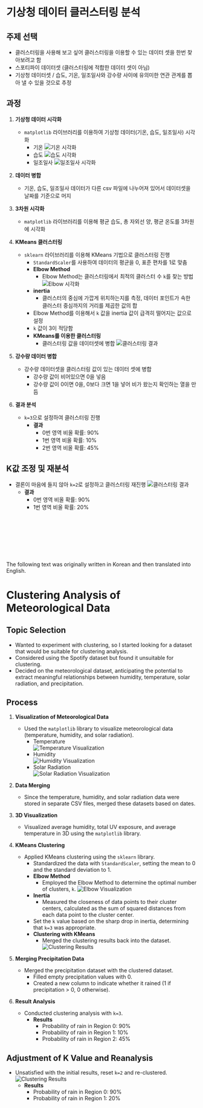 # 기상청 데이터 클러스터링 분석

## 주제 선택
- 클러스터링을 사용해 보고 싶어 클러스터링을 이용할 수 있는 데이터 셋을 한번 찾아보려고 함
- 스포티파이 데이터셋 (클러스터링에 적합한 데이터 셋이 아님)
- 기상청 데이터셋 / 습도, 기온, 일조일사와 강수량 사이에 유의미한 연관 관계를 뽑아 낼 수 있을 것으로 추정

## 과정
1. **기상청 데이터 시각화**  
   - `matplotlib` 라이브러리를 이용하여 기상청 데이터(기온, 습도, 일조일사) 시각화  
     - 기온
      ![기온 시각화](image/temp.png)
     - 습도
       ![습도 시각화](image/humidity.png)
     - 일조일사
       ![일조일사 시각화](image/sun.png)

2. **데이터 병합**  
   - 기온, 습도, 일조일사 데이터가 다른 csv 파일에 나누어져 있어서 데이터셋을 날짜를 기준으로 머지  

3. **3차원 시각화**  
   - `matplotlib` 라이브러리를 이용해 평균 습도, 총 자외선 양, 평균 온도를 3차원에 시각화  

4. **KMeans 클러스터링**  
   - `sklearn` 라이브러리를 이용해 KMeans 기법으로 클러스터링 진행  
     - `StandardScaler`를 사용하여 데이터의 평균을 0, 표준 편차를 1로 맞춤  
     - **Elbow Method**  
       - Elbow Method는 클러스터링에서 최적의 클러스터 수 `k`를 찾는 방법
         ![Elbow 시각화](image/elbow.png)
     - **inertia**
       - 클러스터의 중심에 가깝게 위치하는지를 측정, 데이터 포인트가 속한 클러스터 중심까지의 거리를 제곱한 값의 합  
     - Elbow Method를 이용해서 `k` 값을 inertia 값이 급격히 떨어지는 값으로 설정  
     - `k` 값이 3이 적당함  
     - **KMeans를 이용한 클러스터링**  
       - 클러스터링 값을 데이터셋에 병합
         ![클러스터링 결과](image/clusterk3.png)


5. **강수량 데이터 병합**  
   - 강수량 데이터셋을 클러스터링 값이 있는 데이터 셋에 병합  
     - 강수량 값이 비어있으면 0을 넣음  
     - 강수량 값이 0이면 0을, 0보다 크면 1을 넣어 비가 왔는지 확인하는 열을 만듬  

6. **결과 분석**  
   - `k=3`으로 설정하여 클러스터링 진행  
     - **결과**  
       - 0번 영역 비올 확률: 90%  
       - 1번 영역 비올 확률: 10%  
       - 2번 영역 비올 확률: 45%  

## K값 조정 및 재분석  
   - 결론이 마음에 들지 않아 `k=2`로 설정하고 클러스터링 재진행
     ![클러스터링 결과](image/clusterk2.png)
     - **결과**  
       - 0번 영역 비올 확률: 90%  
       - 1번 영역 비올 확률: 20%  
  
  
<br><br><br><br><br><br><br>
The following text was originally written in Korean and then translated into English.  


# Clustering Analysis of Meteorological Data

## Topic Selection
- Wanted to experiment with clustering, so I started looking for a dataset that would be suitable for clustering analysis.
- Considered using the Spotify dataset but found it unsuitable for clustering.
- Decided on the meteorological dataset, anticipating the potential to extract meaningful relationships between humidity, temperature, solar radiation, and precipitation.

## Process

1. **Visualization of Meteorological Data**
   - Used the `matplotlib` library to visualize meteorological data (temperature, humidity, and solar radiation).
     - Temperature  
       ![Temperature Visualization](image/temp.png)
     - Humidity  
       ![Humidity Visualization](image/humidity.png)
     - Solar Radiation  
       ![Solar Radiation Visualization](image/sun.png)

2. **Data Merging**
   - Since the temperature, humidity, and solar radiation data were stored in separate CSV files, merged these datasets based on dates.

3. **3D Visualization**
   - Visualized average humidity, total UV exposure, and average temperature in 3D using the `matplotlib` library.

4. **KMeans Clustering**
   - Applied KMeans clustering using the `sklearn` library.
     - Standardized the data with `StandardScaler`, setting the mean to 0 and the standard deviation to 1.
     - **Elbow Method**
       - Employed the Elbow Method to determine the optimal number of clusters, `k`.
         ![Elbow Visualization](image/elbow.png)
     - **Inertia**
       - Measured the closeness of data points to their cluster centers, calculated as the sum of squared distances from each data point to the cluster center.
     - Set the `k` value based on the sharp drop in inertia, determining that `k=3` was appropriate.
     - **Clustering with KMeans**
       - Merged the clustering results back into the dataset.
         ![Clustering Results](image/clusterk3.png)

5. **Merging Precipitation Data**
   - Merged the precipitation dataset with the clustered dataset.
     - Filled empty precipitation values with 0.
     - Created a new column to indicate whether it rained (1 if precipitation > 0, 0 otherwise).

6. **Result Analysis**
   - Conducted clustering analysis with `k=3`.
     - **Results**
       - Probability of rain in Region 0: 90%
       - Probability of rain in Region 1: 10%
       - Probability of rain in Region 2: 45%

## Adjustment of K Value and Reanalysis
   - Unsatisfied with the initial results, reset `k=2` and re-clustered.
     ![Clustering Results](image/clusterk2.png)
     - **Results**
       - Probability of rain in Region 0: 90%
       - Probability of rain in Region 1: 20%
